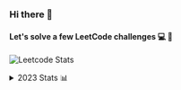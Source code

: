 ### Hi there 👋
#### Let's solve a few LeetCode challenges 💻 🦾
![Leetcode Stats](https://leetcard.jacoblin.cool/uselessstooge?ext=heatmap)

<details>

<summary>2023 Stats 📊</summary>

<h3>
  <a href="https://leetcode.com/rewind/?ref=uselessstooge">Rewind 🌀</a>
</h3>

<img width="491" alt="main-stats" src="https://github.com/ArtemBaskal/ArtemBaskal/assets/45331104/6fe32f06-b19f-4116-bcae-4f2b35cac21a">
<br />
<img width="491" alt="top-0.6%" src="https://github.com/ArtemBaskal/ArtemBaskal/assets/45331104/08468188-18d3-49f3-aa80-ac31c462b4bc">

</details>



<!--
**ArtemBaskal/ArtemBaskal** is a ✨ _special_ ✨ repository because its `README.md` (this file) appears on your GitHub profile.

Here are some ideas to get you started:

- 🔭 I’m currently working on ...
- 🌱 I’m currently learning ...
- 👯 I’m looking to collaborate on ...
- 🤔 I’m looking for help with ...
- 💬 Ask me about ...
- 📫 How to reach me: ...
- 😄 Pronouns: ...
- ⚡ Fun fact: ...
-->
